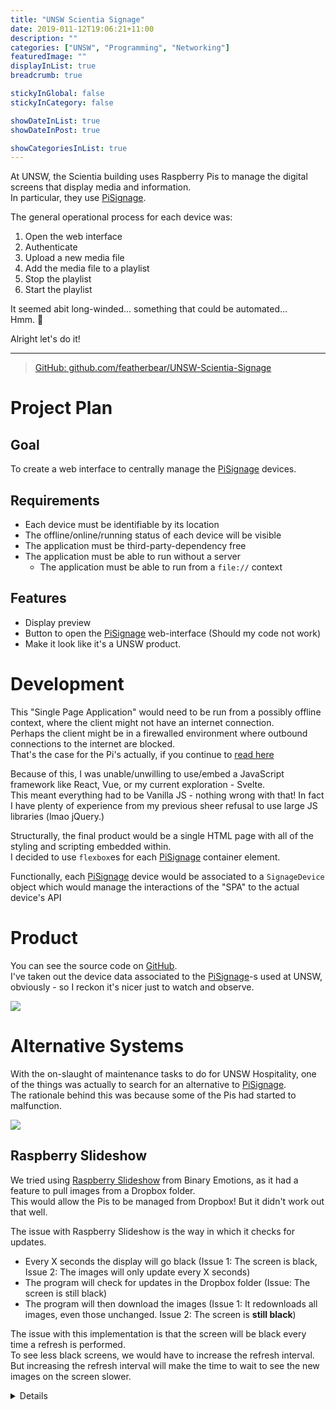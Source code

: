 ```yaml
---
title: "UNSW Scientia Signage"
date: 2019-011-12T19:06:21+11:00
description: ""
categories: ["UNSW", "Programming", "Networking"]
featuredImage: ""
displayInList: true
breadcrumb: true

stickyInGlobal: false
stickyInCategory: false

showDateInList: true
showDateInPost: true

showCategoriesInList: true
---
```


[PiSignage]: https://pisignage.com

At UNSW, the Scientia building uses Raspberry Pis to manage the digital screens that display media and information.  
In particular, they use [PiSignage].

The general operational process for each device was:

1) Open the web interface
2) Authenticate
3) Upload a new media file
4) Add the media file to a playlist
5) Stop the playlist
6) Start the playlist

It seemed abit long-winded... something that could be automated...  
Hmm. 🤔

Alright let's do it!

---

> [<i class="fab fa-github" aria-hidden="true"></i> GitHub: github.com/featherbear/UNSW-Scientia-Signage](https://github.com/featherbear/unsw-scientia-signage)  

# Project Plan

## Goal

To create a web interface to centrally manage the [PiSignage] devices.

## Requirements

* Each device must be identifiable by its location
* The offline/online/running status of each device will be visible
* The application must be third-party-dependency free
* The application must be able to run without a server
  * The application must be able to run from a `file://` context

## Features

* Display preview
* Button to open the [PiSignage] web-interface (Should my code not work)
* Make it look like it's a UNSW product.

# Development

This "Single Page Application" would need to be run from a possibly offline context, where the client might not have an internet connection.  
Perhaps the client might be in a firewalled environment where outbound connections to the internet are blocked.  
That's the case for the Pi's actually, if you continue to [read here](#alternative-systems)

Because of this, I was unable/unwilling to use/embed a JavaScript framework like React, Vue, or my current exploration - Svelte.  
This meant everything had to be Vanilla JS - nothing wrong with that! In fact I have plenty of experience from my previous sheer refusal to use large JS libraries (lmao jQuery.)

Structurally, the final product would be a single HTML page with all of the styling and scripting embedded within.  
I decided to use `flexbox`es for each [PiSignage] container element.  

Functionally, each [PiSignage] device would be associated to a `SignageDevice` object which would manage the interactions of the "SPA" to the actual device's API

# Product

You can see the source code on [GitHub](https://github.com/featherbear/unsw-scientia-signage).  
I've taken out the device data associated to the [PiSignage]-s used at UNSW, obviously - so I reckon it's nicer just to watch and observe.

![](Snipaste_2019-12-09_19-33-07.png)

# Alternative Systems

With the on-slaught of maintenance tasks to do for UNSW Hospitality, one of the things was actually to search for an alternative to [PiSignage].  
The rationale behind this was because some of the Pis had started to malfunction.

![](20191123_114624.jpg)

## Raspberry Slideshow

We tried using [Raspberry Slideshow](https://www.binaryemotions.com/digital-signage/raspberry-slideshow/) from Binary Emotions, as it had a feature to pull images from a Dropbox folder.  
This would allow the Pis to be managed from Dropbox! But it didn't work out that well.

The issue with Raspberry Slideshow is the way in which it checks for updates.  

* Every X seconds the display will go black (Issue 1: The screen is black, Issue 2: The images will only update every X seconds)
* The program will check for updates in the Dropbox folder (Issue: The screen is still black)
* The program will then download the images (Issue 1: It redownloads all images, even those unchanged. Issue 2: The screen is **still black**)

The issue with this implementation is that the screen will be black every time a refresh is performed.  
To see less black screens, we would have to increase the refresh interval.  
But increasing the refresh interval will make the time to wait to see the new images on the screen slower.

<details>
```
=> [System_mountFirstFoundUsbDevice] Mounting the plugged-in USB key's first partition...
ls: cannot access '/dev/disk/by-id/': No such file or directory
===> No available USB block device found (no USB key inserted or recognized). Proceeding with cached content, if any.
ls: cannot access '/dev/disk/by-id/': No such file or directory
=> [System_populateTempFolderFromDropbox] Downloading dropbox media...
===> Using account Name:                Theatre Techs.
===> Downloading Dropbox media files...
 > Downloading folder "/" to "/tmp/imgs4/"...
 > Downloading "/IMAGE_FILE_ONE.JPG" to "/tmp/imgs4/IMAGE_FILE_ONE.JPG"... DONE
===> Dropbox folder media hash: 03b04837709085aa456510031299f9ba61792d118f6ea17fb348cbb4097d5078.
=> [System_mediaInformationsShow] The following images will be slided:
 * IMAGE_FILE_ONE.JPG


=> [System_mediaInformationsShow] The following videos will be slided:


=> [System_mediaInformationsShow] Refresh time set: 15s

###############################
## THIS REPEATS INDEFINITELY ##
###############################

Sliding the following images:
/tmp/imgs4/IMAGE_FILE_ONE.JPG
Total duration: 10
using "DejaVu Sans Mono-16", pixelsize=16.67 file=/usr/share/fonts/truetype/dejavu/DejaVuSansMono.ttf
=> [System_slide] Refresh timeout reached.

###############################
##  ADDING A NEW IMAGE FILE  ##
###############################

=> [System_slide] New Dropbox media hash: 1894fdd77b8ce3396667e311a49fd4557bd3dc5bdcfd7e7a36f4b52333c7db0a; old was: 03b04837709085aa456510031299f9ba61792d118f6ea17fb348cbb4097d5078.
=> [System_slide] Refetching all media (@todo: refetching only Dropbox media).
=> [System_populateTempFolderFromDropbox] Downloading dropbox media...
===> Using account Name:                Theatre Techs.
===> Downloading Dropbox media files...
 > Downloading folder "/" to "/tmp/imgs4/"...
 > Downloading "/IMAGE_FILE_ONE.JPG" to "/tmp/imgs4/IMAGE_FILE_ONE.JPG"... DONE
 > Downloading "/IMAGE_FILE_TWO.JPG" to "/tmp/imgs4/IMAGE_FILE_TWO.JPG"... DONE
===> Dropbox folder media hash: 1894fdd77b8ce3396667e311a49fd4557bd3dc5bdcfd7e7a36f4b52333c7db0a.
=> [System_mediaInformationsShow] The following images will be slided:
 * IMAGE_FILE_TWO.JPG
 * IMAGE_FILE_ONE.JPG

###############################
##  REMOVING AN IMAGE FILE   ##
###############################

=> [System_slide] New Dropbox media hash: f416bc98359f17ef5b7afa49a7be7538942b5f086c392a3c1a60800e535459aa; old was: 1894fdd77b8ce3396667e311a49fd4557bd3dc5bdcfd7e7a36f4b52333c7db0a.
=> [System_slide] Refetching all media (@todo: refetching only Dropbox media).
=> [System_populateTempFolderFromDropbox] Downloading dropbox media...
===> Using account Name:                Theatre Techs.
===> Downloading Dropbox media files...
 > Downloading folder "/" to "/tmp/imgs4/"...
 > Downloading "/IMAGE_FILE_TWO.JPG" to "/tmp/imgs4/IMAGE_FILE_TWO.JPG"... DONE
===> Dropbox folder media hash: f416bc98359f17ef5b7afa49a7be7538942b5f086c392a3c1a60800e535459aa.
=> [System_mediaInformationsShow] The following images will be slided:
 * IMAGE_FILE_TWO.JPG
```
</details>

## Balena Dash and Screenly OSE

Another solution I found was [Balena Dash](https://www.balena.io/blog/make-a-web-frame-with-raspberry-pi-in-30-minutes/), a dashboard software I thought would work as a Digital Signage.  
Unfortunately the university had old models of the RPi, and did not meet the hardware requirements of 1GB RAM.

Another solution was [Screenly - Open Source Edition](https://www.screenly.io/ose/).  
It looked decent and usable, so I tried to deploy it on [Balena Cloud](https://www.balena.io/cloud/).  

**Except**, the 4 Raspberry Pis were blocked from making outbound connections so I couldn't get them registered.  
Even bypassing this by registering at home, they were unable to connect to the cloud at university, so this attempt has been thwarted too!

I did end up trying to to install Screenly OSE without Balena Cloud, but honestly I prefer [PiSignage] more, so I ended up reflashing it.

---

Ultimately the issue seemed to be a bad microSD card that was causing corruption on one of the two reported devices.  
As for the other reported device, I'm not too sure what caused it to break but as of today, the reinstalled [PiSignage] software is still working fine; though the device does seem to respond considerably slower than the other devices.
